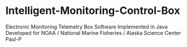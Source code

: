 # Intelligent-Monitoring-Control-Box
Electronic Monitoring Telemetry Box Software Implemented in Java
Developed for NOAA / National Marine Fisheries  / Alaska Science Center
Paul-P 
